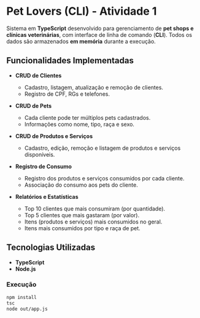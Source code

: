 # Pet Lovers (CLI) - Atividade 1

Sistema em **TypeScript** desenvolvido para gerenciamento de **pet shops e clínicas veterinárias**, com interface de linha de comando (**CLI**). Todos os dados são armazenados **em memória** durante a execução.

## Funcionalidades Implementadas

- **CRUD de Clientes**
  - Cadastro, listagem, atualização e remoção de clientes.
  - Registro de CPF, RGs e telefones.
  
- **CRUD de Pets**
  - Cada cliente pode ter múltiplos pets cadastrados.
  - Informações como nome, tipo, raça e sexo.

- **CRUD de Produtos e Serviços**
  - Cadastro, edição, remoção e listagem de produtos e serviços disponíveis.

- **Registro de Consumo**
  - Registro dos produtos e serviços consumidos por cada cliente.
  - Associação do consumo aos pets do cliente.

- **Relatórios e Estatísticas**
  - Top 10 clientes que mais consumiram (por quantidade).
  - Top 5 clientes que mais gastaram (por valor).
  - Itens (produtos e serviços) mais consumidos no geral.
  - Itens mais consumidos por tipo e raça de pet.

## Tecnologias Utilizadas
- **TypeScript**
- **Node.js**

### Execução
   ```bash
   npm install
   tsc
   node out/app.js
   ```